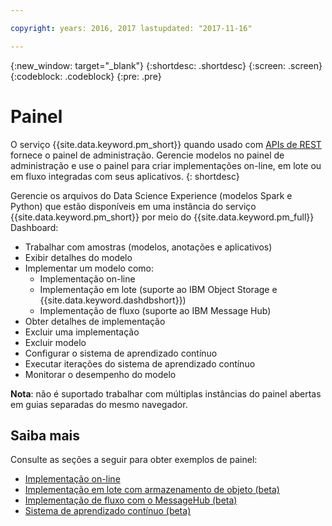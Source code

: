 ```yaml
---

copyright: years: 2016, 2017 lastupdated: "2017-11-16"

---
```


{:new_window: target="_blank"}
{:shortdesc: .shortdesc}
{:screen: .screen}
{:codeblock: .codeblock}
{:pre: .pre}

# Painel

O serviço {{site.data.keyword.pm_short}} quando usado com [APIs de REST](https://watson-ml-api.mybluemix.net/) fornece o painel de administração.
Gerencie modelos
no painel de administração e use o painel para criar implementações on-line, em
lote ou em fluxo integradas com seus aplicativos.
{: shortdesc}

Gerencie os arquivos do Data Science Experience (modelos Spark e Python) que estão
disponíveis em uma instância do serviço {{site.data.keyword.pm_short}} por meio
do {{site.data.keyword.pm_full}} Dashboard:

*  Trabalhar com amostras (modelos, anotações e aplicativos)
*  Exibir detalhes do modelo
*  Implementar um modelo como:
   *  Implementação on-line
   *  Implementação em lote (suporte ao IBM Object Storage e {{site.data.keyword.dashdbshort}})
   *  Implementação de fluxo (suporte ao IBM Message Hub)
*  Obter detalhes de implementação
*  Excluir uma implementação
*  Excluir modelo
*  Configurar o sistema de aprendizado contínuo
*  Executar iterações do sistema de aprendizado contínuo
*  Monitorar o desempenho do modelo

**Nota**: não é suportado trabalhar com múltiplas instâncias do painel abertas em guias
separadas do mesmo navegador.

## Saiba mais

Consulte as seções a seguir para obter exemplos de painel:

*  [Implementação on-line](pm_service_ui_spark_online.html)
*  [Implementação em lote com armazenamento de objeto (beta)](pm_service_ui_spark_batch.html)
*  [Implementação de fluxo com o MessageHub (beta)](pm_service_ui_spark_streaming.html)
*  [Sistema de aprendizado contínuo (beta)](pm_service_ui_spark_learning_system.html)
